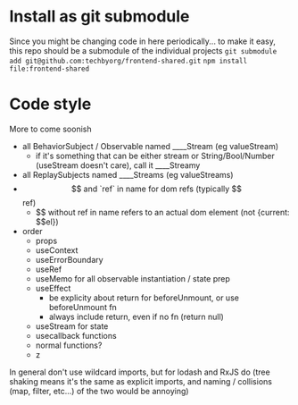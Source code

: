 # Install as git submodule
Since you might be changing code in here periodically... to make it easy, this repo should be a submodule of the individual projects
`git submodule add git@github.com:techbyorg/frontend-shared.git`
`npm install file:frontend-shared`

# Code style
More to come soonish

- all BehaviorSubject / Observable named ____Stream (eg valueStream)
  - if it's something that can be either stream or String/Bool/Number (useStream doesn't care), call it ____Streamy
- all ReplaySubjects named ____Streams (eg valueStreams)
- $$ and `ref` in name for dom refs (typically $$ref)
  - $$ without ref in name refers to an actual dom element (not {current: $$el})
- order
  - props
  - useContext
  - useErrorBoundary
  - useRef
  - useMemo for all observable instantiation / state prep
  - useEffect
    - be explicity about return for beforeUnmount, or use beforeUnmount fn
    - always include return, even if no fn (return null)
  - useStream for state
  - usecallback functions
  - normal functions?
  - z

In general don't use wildcard imports, but for lodash and RxJS do (tree shaking means it's the same as explicit imports, and naming / collisions (map, filter, etc...) of the two would be annoying)

